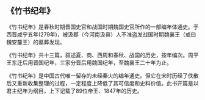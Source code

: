 ## 《竹书纪年》
《竹书纪年》是春秋时期晋国史官和战国时期魏国史官所作的一部编年体通史。于西晋咸宁五年(279年)，被汲郡（今河南汲县）人不准盗发战国时期魏襄王（或曰魏安釐王）的墓葬发现。

《竹书纪年》共十三篇，叙述夏、商、西周和春秋、战国的历史，按年编次。周平王东迁后用晋国纪年，三家分晋后用魏国纪年，至魏襄王二十年为止。

《竹书纪年》是中国古代唯一留存的未经秦火的编年通史。但它在宋时历经了佚散后又重新收集整理的过程，一定程度上降低了其可信度和史料价值。此书开篇是以君主纪年为纲目，上下记载了89位帝王、1847年的历史。
